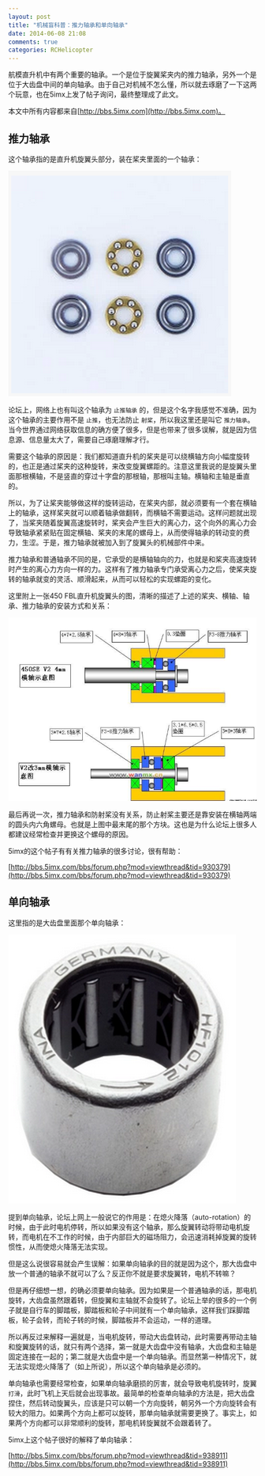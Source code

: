 ```yaml
---
layout: post
title: "机械盲科普：推力轴承和单向轴承"
date: 2014-06-08 21:08
comments: true
categories: RCHelicopter
---
```


航模直升机中有两个重要的轴承。一个是位于旋翼桨夹内的推力轴承，另外一个是位于大齿盘中间的单向轴承。由于自己对机械不怎么懂，所以就去琢磨了一下这两个玩意，也在5imx上发了帖子询问，最终整理成了此文。

本文中所有内容都来自[http://bbs.5imx.com](http://bbs.5imx.com)。

<!-- more -->

## 推力轴承 ##

这个轴承指的是直升机旋翼头部分，装在桨夹里面的一个轴承：

![推力轴承](/downloads/image/thrust-bearing.png)

论坛上，网络上也有叫这个轴承为 `止推轴承` 的，但是这个名字我感觉不准确，因为这个轴承的主要作用不是 `止推`，也无法防止 `射桨`，所以我这里还是叫它 `推力轴承`。当今世界通过网络获取信息的确方便了很多，但是也带来了很多误解，就是因为信息源、信息量太大了，需要自己琢磨理解才行。

需要这个轴承的原因是：我们都知道直升机的桨夹是可以绕横轴方向小幅度旋转的，也正是通过桨夹的这种旋转，来改变旋翼螺距的。注意这里我说的是旋翼头里面那根横轴，不是竖直的穿过十字盘的那根轴，那根叫主轴。横轴和主轴是垂直的。

所以，为了让桨夹能够做这样的旋转运动，在桨夹内部，就必须要有一个套在横轴上的轴承，这样桨夹就可以顺着轴承做翻转，而横轴不需要运动。这样问题就出现了，当桨夹随着旋翼高速旋转时，桨夹会产生巨大的离心力，这个向外的离心力会导致轴承紧紧贴在固定横轴、桨夹的末尾的螺母上，从而使得轴承的转动变的费力，生涩。于是，推力轴承就被加入到了旋翼头的机械部件中来。

推力轴承和普通轴承不同的是，它承受的是横轴轴向的力，也就是和桨夹高速旋转时产生的离心力方向一样的力。这样有了推力轴承专门承受离心力之后，使桨夹旋转的轴承就变的灵活、顺滑起来，从而可以轻松的实现螺距的变化。

这里附上一张450 FBL直升机旋翼头的图，清晰的描述了上述的桨夹、横轴、轴承、推力轴承的安装方式和关系：

![旋翼头桨夹安装图](/downloads/image/thrust-bearing-install.jpg)

最后再说一次，推力轴承和防射桨没有关系，防止射桨主要还是靠安装在横轴两端的圆头内六角螺母。也就是上图中最末尾的那个方块。这也是为什么论坛上很多人都建议经常检查并更换这个螺母的原因。

5imx的这个帖子有有关推力轴承的很多讨论，很有帮助：

[http://bbs.5imx.com/bbs/forum.php?mod=viewthread&tid=930379](http://bbs.5imx.com/bbs/forum.php?mod=viewthread&tid=930379)

## 单向轴承 ##

这里指的是大齿盘里面那个单向轴承：

![单向轴承](/downloads/image/one-way-bearing.png)

提到单向轴承，论坛上网上一般说它的作用是：在熄火降落（auto-rotation）的时候，由于此时电机停转，所以如果没有这个轴承，那么旋翼转动将带动电机旋转，而电机在不工作的时候，由于内部巨大的磁场阻力，会迅速消耗掉旋翼的旋转惯性，从而使熄火降落无法实现。

但是这么说很容易就会产生误解：如果单向轴承的目的就是因为这个，那大齿盘中放一个普通的轴承不就可以了么？反正你不就是要求旋翼转，电机不转嘛？

但是再仔细想一想，的确必须要单向轴承。因为如果是一个普通轴承的话，那电机旋转，大齿盘虽然跟着转，但旋翼和主轴就不会旋转了。论坛上举的很多的一个例子就是自行车的脚踏板，脚踏板和轮子中间就有一个单向轴承，这样我们踩脚踏板，轮子会转，而轮子转的时候，脚踏板并不会运动，一样的道理。

所以再反过来解释一遍就是，当电机旋转，带动大齿盘转动，此时需要再带动主轴和旋翼旋转的话，就只有两个选择，第一就是大齿盘中没有轴承，大齿盘和主轴是固定连接在一起的；第二就是大齿盘中是一个单向轴承。而显然第一种情况下，就无法实现熄火降落了（如上所说），所以这个单向轴承是必须的。

单向轴承也需要经常检查，如果单向轴承磨损的厉害，就会导致电机旋转时，旋翼 `打滑`，此时飞机上天后就会出现事故。最简单的检查单向轴承的方法是，把大齿盘捏住，然后转动旋翼头，应该是只可以朝一个方向旋转，朝另外一个方向旋转会有较大的阻力。如果两个方向上都可以旋转，那单向轴承就需要更换了。事实上，如果两个方向都可以非常顺利的旋转，那电机转旋翼就不会跟着转了。

5imx上这个帖子很好的解释了单向轴承：

[http://bbs.5imx.com/bbs/forum.php?mod=viewthread&tid=938911](http://bbs.5imx.com/bbs/forum.php?mod=viewthread&tid=938911)
